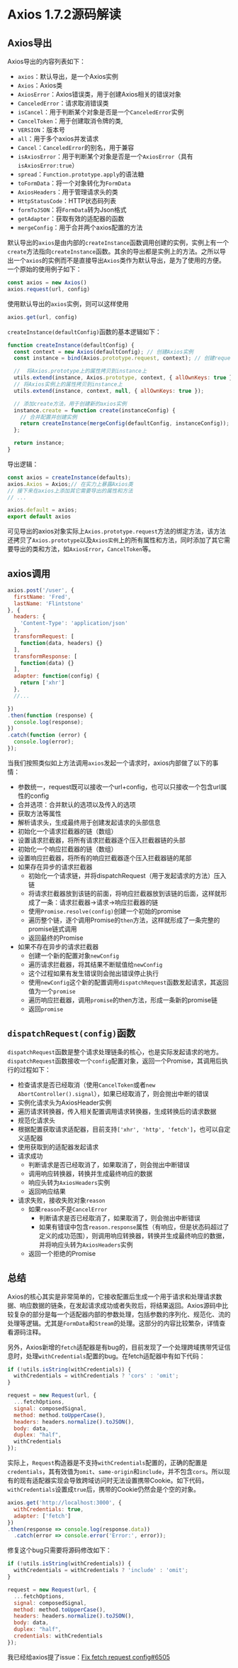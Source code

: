 # Axios 1.7.2源码解读

## Axios导出

Axios导出的内容列表如下：

  + `axios`：默认导出，是一个Axios实例
  + `Axios`：Axios类
  + `AxiosError`：Axios错误类，用于创建Axios相关的错误对象
  + `CanceledError`：请求取消错误类
  + `isCancel`：用于判断某个对象是否是一个`CanceledError`实例
  + `CancelToken`：用于创建取消令牌的类,
  + `VERSION`：版本号
  + `all`：用于多个axios并发请求
  + `Cancel`：`CanceledError`的别名，用于兼容
  + `isAxiosError`：用于判断某个对象是否是一个`AxiosError`（具有`isAxiosError:true`）
  + `spread`：`Function.prototype.apply`的语法糖
  + `toFormData`：将一个对象转化为`FormData`
  + `AxiosHeaders`：用于管理请求头的类
  + `HttpStatusCode`：HTTP状态码列表
  + `formToJSON`：将`FormData`转为Json格式
  + `getAdapter`：获取有效的适配器的函数
  + `mergeConfig`：用于合并两个axios配置的方法

默认导出的`axios`是由内部的`createInstance`函数调用创建的实例，实例上有一个`create`方法指向`createInstance`函数。其余的导出都是实例上的方法。之所以导出一个`axios`的实例而不是直接导出`Axios`类作为默认导出，是为了使用的方便。一个原始的使用例子如下：

```js
const axios = new Axios()
axios.request(url, config)
```
使用默认导出的`axios`实例，则可以这样使用

```js
axios.get(url, config)
```

`createInstance(defaultConfig)`函数的基本逻辑如下：

```js
function createInstance(defaultConfig) {
  const context = new Axios(defaultConfig); // 创建Axios实例
  const instance = bind(Axios.prototype.request, context); // 创建request的绑定函数

  //  将Axios.prototype上的属性拷贝到instance上
  utils.extend(instance, Axios.prototype, context, { allOwnKeys: true });
  // 将Axios实例上的属性拷贝到instance上
  utils.extend(instance, context, null, { allOwnKeys: true });

  // 添加create方法，用于创建新的axios实例
  instance.create = function create(instanceConfig) {
    // 合并配置并创建实例
    return createInstance(mergeConfig(defaultConfig, instanceConfig));
  };

  return instance;
}
```

导出逻辑：

```js
const axios = createInstance(defaults);
axios.Axios = Axios;// 在实力上暴露Axios类
// 接下来在axios上添加其它需要导出的属性和方法
// ...

axios.default = axios;
export default axios
```

可见导出的axios对象实际上`Axios.prototype.request`方法的绑定方法，该方法还拷贝了`Axios.prototype`以及`Axios实例`上的所有属性和方法，同时添加了其它需要导出的类和方法，如`AxiosError`，`CancelToken`等。

## axios调用

```js
axios.post('/user', {
  firstName: 'Fred',
  lastName: 'Flintstone'
}, {
  headers: {
    'Content-Type': 'application/json'
  },
  transformRequest: [
    function(data, headers) {}
  ],
  transformResponse: [
    function(data) {}
  ],
  adapter: function(config) {
    return ['xhr']
  },
  //...

})
.then(function (response) {
  console.log(response);
})
.catch(function (error) {
  console.log(error);
});
```
当我们按照类似如上方法调用`axios`发起一个请求时，axios内部做了以下的事情：

+ 参数统一，request既可以接收一个url+config，也可以只接收一个包含url属性的config
+ 合并选项：合并默认的选项以及传入的选项
+ 获取方法等属性
+ 解析请求头，生成最终用于创建发起请求的头部信息
+ 初始化一个请求拦截器的链（数组）
+ 设置请求拦截器，将所有请求拦截器逐个压入拦截器链的头部
+ 初始化一个响应拦截器的链（数组）
+ 设置响应拦截器，将所有的响应拦截器逐个压入拦截器链的尾部
+ 如果存在异步的请求拦截器
  + 初始化一个请求链，并将dispatchRequest（用于发起请求的方法）压入链
  + 将请求拦截器放到该链的前面，将响应拦截器放到该链的后面，这样就形成了一条：请求拦截器->请求->响应拦截器的链
  + 使用`Promise.resolve(config)`创建一个初始的promise
  + 遍历整个链，逐个调用Promise的`then`方法，这样就形成了一条完整的promise链式调用
  + 返回最终的Promise
+ 如果不存在异步的请求拦截器
  + 创建一个新的配置对象`newConfig`
  + 遍历请求拦截器，将其结果不断赋值给`newConfig`
  + 这个过程如果有发生错误则会抛出错误停止执行
  + 使用`newConfig`这个新的配置调用`dispatchRequest`函数发起请求，其返回值为一个`promise`
  + 遍历响应拦截器，调用`promise`的then方法，形成一条新的promise链
  + 返回`promise`

## `dispatchRequest(config)`函数

`dispatchRequest`函数是整个请求处理链条的核心，也是实际发起请求的地方。`dispatchRequest`函数接收一个`config`配置对象，返回一个Promise，其调用后执行的过程如下：

+ 检查请求是否已经取消（使用`CancelToken`或者`new AbortController().signal`），如果已经取消了，则会抛出中断的错误
+ 实例化请求头为AxiosHeader实例
+ 遍历请求转换器，传入相关配置调用请求转换器，生成转换后的请求数据
+ 规范化请求头
+ 根据配置获取请求适配器，目前支持`['xhr', 'http', 'fetch']`，也可以自定义适配器
+ 使用获取到的适配器发起请求
+ 请求成功
  + 判断请求是否已经取消了，如果取消了，则会抛出中断错误
  + 调用响应转换器，转换并生成最终响应的数据
  + 响应头转为`AxiosHeaders`实例
  + 返回响应结果
+ 请求失败，接收失败对象`reason`
  + 如果`reason`不是`CancelError`
    + 判断请求是否已经取消了，如果取消了，则会抛出中断错误
    + 如果有错误中包含`reason.response`属性（有响应，但是状态码超过了定义的成功范围），则调用响应转换器，转换并生成最终响应的数据，并将响应头转为`AxiosHeaders`实例
  + 返回一个拒绝的Promise

## 总结

Axios的核心其实是非常简单的，它接收配置后生成一个用于请求和处理请求数据、响应数据的链条，在发起请求成功或者失败后，将结果返回。Axios源码中比较复杂的部分是每一个适配器内部的参数处理，包括参数的序列化、规范化、流的处理等逻辑。尤其是`FormData`和`Stream`的处理。这部分的内容比较繁杂，详情查看源码注释。

另外，Axios新增的`fetch`适配器是有bug的，目前发现了一个处理跨域携带凭证信息时，处理`withCredentials`配置的bug。在fetch适配器中有如下代码：

```js
if (!utils.isString(withCredentials)) {
  withCredentials = withCredentials ? 'cors' : 'omit';
}

request = new Request(url, {
  ...fetchOptions,
  signal: composedSignal,
  method: method.toUpperCase(),
  headers: headers.normalize().toJSON(),
  body: data, 
  duplex: "half",
  withCredentials
});
```

实际上，`Request`构造器是不支持`withCredentials`配置的，正确的配置是`credentials`，其有效值为`omit`、`same-origin`和`include`，并不包含`cors`。所以现有的现有适配器实现会导致跨域访问时无法设置携带Cookie。如下代码，`withCredentials`设置成`true`后，携带的Cookie仍然会是个空的对象。

```js
axios.get('http://localhost:3000', {
  withCredentials: true,
  adapter: ['fetch']
})
.then(response => console.log(response.data))
  .catch(error => console.error('Error:', error));
```

修复这个bug只需要将源码修改如下：

```js
if (!utils.isString(withCredentials)) {
  withCredentials = withCredentials ? 'include' : 'omit';
}

request = new Request(url, {
  ...fetchOptions,
  signal: composedSignal,
  method: method.toUpperCase(),
  headers: headers.normalize().toJSON(),
  body: data, 
  duplex: "half",
  credentials: withCredentials
});

```

我已经给axios提了issue：[Fix fetch request config#6505](https://github.com/axios/axios/pull/6505)